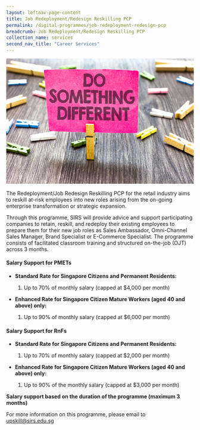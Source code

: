 ```yaml
---
layout: leftnav-page-content
title: Job Redeployment/Redesign Reskilling PCP
permalink: /digital-programmes/job-redeployment-redesign-pcp
breadcrumb: Job Redeployment/Redesign Reskilling PCP
collection_name: services
second_nav_title: "Career Services"
---
```


<img src="images-2021/Services_Career Services_Job Redeployment PCP.jpg" style="width:100%:">

<p>The Redeployment/Job Redesign Reskilling PCP for the retail industry aims to reskill at-risk employees into new roles arising from the on-going 
enterprise transformation or strategic expansion.</p>

<p>Through this programme, SIRS will provide advice and support participating companies to retain, reskill, and redeploy their existing employees to 
prepare them for their new job roles as Sales Ambassador, Omni-Channel Sales Manager, Brand Specialist or E-Commerce Specialist. The programme consists 
of facilitated classroom training and structured on-the-job (OJT) across 3 months.</p>

<h4>Salary Support for PMETs</h4>

<ul>
<li><b>Standard Rate for Singapore Citizens and Permanent Residents:</b>
  <ol>
<p><li>Up to 70% of monthly salary (capped at $4,000 per month)</li></p>
</ol>
</li>
</ul>
 
<ul>
<li><b>Enhanced Rate for Singapore Citizen Mature Workers (aged 40 and above) only:</li></b>
  <ol>
<p><li>Up to 90% of monthly salary (capped at $6,000 per month)</li></p>
</ol>
</li>
</ul>
 
 
<h4>Salary Support for RnFs</h4>

<ul>
<li><b>Standard Rate for Singapore Citizens and Permanent Residents:</b>
  <ol>
    <p><li>Up to 70% of monthly salary (capped at $2,000 per month)</li></p>
</ol>
</li>
</ul>
 
<ul>
<li><b>Enhanced Rate for Singapore Citizen Mature Workers (aged 40 and above) only:</b>
  <ol>
<p><li>Up to 90% of the monthly salary (capped at $3,000 per month)</li></p>
</ol>
</li>
</ul>

<b>Salary support based on the duration of the programme (maximum 3 months)</b>
 
For more information on this programme, please email to upskill@sirs.edu.sg
